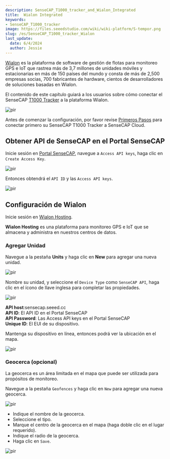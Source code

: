 ```yaml
---
description: SenseCAP_T1000_tracker_and_Wialon_Integrated
title:  Wialon Integrated
keywords:
- SenseCAP_T1000_tracker
image: https://files.seeedstudio.com/wiki/wiki-platform/S-tempor.png
slug: /es/SenseCAP_T1000_tracker_Wialon
last_update:
  date: 6/4/2024
  author: Jessie
---
```



[Wialon](https://wialon.com/) es la plataforma de software de gestión de flotas para monitoreo GPS e IoT que rastrea más de 3,7 millones de unidades móviles y estacionarias en más de 150 países del mundo y consta de más de 2,500 empresas socias, 700 fabricantes de hardware, cientos de desarrolladores de soluciones basadas en Wialon.

El contenido de este capítulo guiará a los usuarios sobre cómo conectar el SenseCAP [T1000 Tracker](https://www.seeedstudio.com/SenseCAP-Card-Tracker-T1000-A-p-5697.html) a la plataforma Wialon.

<p style={{textAlign: 'center'}}><img src="https://files.seeedstudio.com/wiki/SenseCAP/Tracker/wialon-sensecap.png" alt="pir" width={800} height="auto" /></p>

Antes de comenzar la configuración, por favor revise [Primeros Pasos](https://wiki.seeedstudio.com/es/Get_Started_with_SenseCAP_T1000_tracker) para conectar primero su SenseCAP T1000 Tracker a SenseCAP Cloud.

## Obtener API de SenseCAP en el Portal SenseCAP

Inicie sesión en [Portal SenseCAP](https://sensecap.seeed.cc/portal), navegue a `Access API keys`, haga clic en `Create Access Key`.

<p style={{textAlign: 'center'}}><img src="https://files.seeedstudio.com/wiki/SenseCAP/Tracker/sensecap-api.png" alt="pir" width={800} height="auto" /></p>

Entonces obtendrá el `API ID` y las `Access API keys`.

<p style={{textAlign: 'center'}}><img src="https://files.seeedstudio.com/wiki/SenseCAP/Tracker/sensecap-api2.png" alt="pir" width={800} height="auto" /></p>

## Configuración de Wialon

Inicie sesión en [Wialon Hosting](https://hosting.wialon.com/?lang=en).

**Wialon Hosting** es una plataforma para monitoreo GPS e IoT que se almacena y administra en nuestros centros de datos.

### Agregar Unidad

Navegue a la pestaña **Units** y haga clic en **New** para agregar una nueva unidad.

<p style={{textAlign: 'center'}}><img src="https://files.seeedstudio.com/wiki/SenseCAP/Tracker/-add.png" alt="pir" width={800} height="auto" /></p>

Nombre su unidad, y seleccione el `Device Type` como `SenseCAP API`, haga clic en el ícono de llave inglesa para completar las propiedades.

<p style={{textAlign: 'center'}}><img src="https://files.seeedstudio.com/wiki/SenseCAP/Tracker/add-news.png" alt="pir" width={800} height="auto" /></p>

**API host**:sensecap.seeed.cc<br/>
**API ID**: El API ID en el Portal SenseCAP<br/>
**API Password**: Las Access API keys en el Portal SenseCAP<br/>
**Unique ID**: El EUI de su dispositivo.

Mantenga su dispositivo en línea, entonces podrá ver la ubicación en el mapa.

<p style={{textAlign: 'center'}}><img src="https://files.seeedstudio.com/wiki/SenseCAP/Tracker/data-monitor.png" alt="pir" width={800} height="auto" /></p>

### Geocerca (opcional)

La geocerca es un área limitada en el mapa que puede ser utilizada para propósitos de monitoreo.

Navegue a la pestaña `Geofences` y haga clic en `New` para agregar una nueva geocerca.

<p style={{textAlign: 'center'}}><img src="https://files.seeedstudio.com/wiki/SenseCAP/Tracker/geofence-set2.png" alt="pir" width={800} height="auto" /></p>

* Indique el nombre de la geocerca.
* Seleccione el tipo.
* Marque el centro de la geocerca en el mapa (haga doble clic en el lugar requerido).
* Indique el radio de la geocerca.
* Haga clic en `Save`.

<p style={{textAlign: 'center'}}><img src="https://files.seeedstudio.com/wiki/SenseCAP/Tracker/geofence-set.png" alt="pir" width={800} height="auto" /></p>
